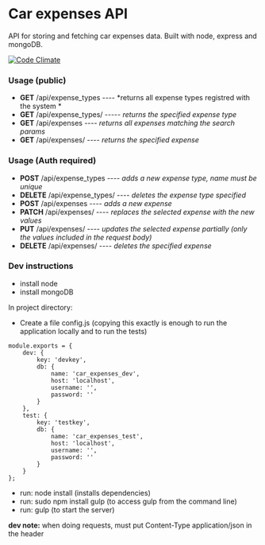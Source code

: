 # Car expenses API
API for storing and fetching car expenses data. Built with node, express and mongoDB.

[![Code Climate](https://codeclimate.com/github/kadikraman/CarExpensesAPI/badges/gpa.svg)](https://codeclimate.com/github/kadikraman/CarExpensesAPI)

### Usage (public)
- **GET** <host>/api/expense_types ---- *returns all expense types registred with the system *
- **GET** <host>/api/expense_types/<id> ----- *returns the specified expense type*
- **GET** <host>/api/expenses ---- *returns all expenses matching the search params*
- **GET** <host>/api/expenses/<id> ---- *returns the specified expense*

### Usage (Auth required)
- **POST** <host>/api/expense_types ---- *adds a new expense type, name must be unique*
- **DELETE** <host>/api/expense_types/<id> ---- *deletes the expense type specified*
- **POST** <host>/api/expenses ---- *adds a new expense*
- **PATCH** <host>/api/expenses/<id> ---- *replaces the selected expense with the new values*
- **PUT** <host>/api/expenses/<id> ---- *updates the selected expense partially (only the values included in the request body)*
- **DELETE** <host>/api/expenses/<id> ---- *deletes the specified expense*

### Dev instructions
- install node
- install mongoDB

In project directory:
- Create a file config.js (copying this exactly is enough to run the application locally and to run the tests)
```
module.exports = {
    dev: {
        key: 'devkey',
        db: {
            name: 'car_expenses_dev',
            host: 'localhost',
            username: '',
            password: ''
        }
    },
    test: {
        key: 'testkey',
        db: {
            name: 'car_expenses_test',
            host: 'localhost',
            username: '',
            password: ''
        }
    }
};
```
- run: node install (installs dependencies)
- run: sudo npm install gulp (to access gulp from the command line)
- run: gulp (to start the server)

**dev note:** when doing requests, must put Content-Type application/json in the header